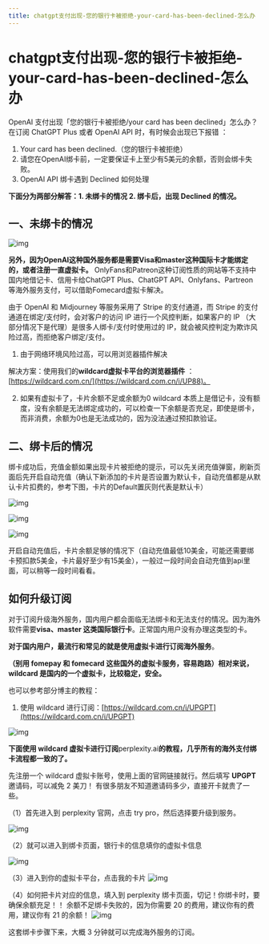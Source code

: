 ```yaml
---
title: chatgpt支付出现-您的银行卡被拒绝-your-card-has-been-declined-怎么办
---
```

# chatgpt支付出现-您的银行卡被拒绝-your-card-has-been-declined-怎么办

OpenAI 支付出现「您的银行卡被拒绝/your card has been declined」怎么办？在订阅 ChatGPT Plus 或者 OpenAI API 时，有时候会出现已下报错 ：
1. Your card has been declined.（您的银行卡被拒绝）
2. 请您在OpenAI绑卡前，一定要保证卡上至少有5美元的余额，否则会绑卡失败。
3. OpenAI API 绑卡遇到 Declined 如何处理


**下面分为两部分解答：1. 未绑卡的情况 2. 绑卡后，出现 Declined 的情况。**

## 一、未绑卡的情况
![img](https://picx.zhimg.com/80/v2-a9a7073344d675846e90483ac2a5f3c6_1440w.png)

**另外，因为OpenAI这种国外服务都是需要Visa和master这种国际卡才能绑定的，或者注册一直虚拟卡。** OnlyFans和Patreon这种订阅性质的网站等不支持中国内地借记卡、信用卡给ChatGPT Plus、ChatGPT API、Onlyfans、Partreon 等海外服务支付，可以借助Fomecard虚拟卡解决。

由于 OpenAI 和 Midjourney 等服务采用了 Stripe 的支付通道，而 Stripe 的支付通道在绑定/支付时，会对客户的访问 IP 进行一个风控判断，如果客户的 IP （大部分情况下是代理）是很多人绑卡/支付时使用过的 IP，就会被风控判定为欺诈风险过高，而拒绝客户绑定/支付。


1. 由于网络环境风险过高，可以用浏览器插件解决

解决方案：使用我们的**wildcard虚拟卡平台的浏览器插件** ：[https://wildcard.com.cn/](https://wildcard.com.cn/i/UP88)。


2. 如果有虚拟卡了，卡片余额不足或余额为0
wildcard 本质上是借记卡，没有额度，没有余额是无法绑定成功的，可以检查一下余额是否充足，即使是绑卡，而非消费，余额为0也是无法成功的，因为没法通过预扣款验证。


## 二、绑卡后的情况
绑卡成功后，充值金额如果出现卡片被拒绝的提示，可以先关闭充值弹窗，刷新页面后先开启自动充值（确认下新添加的卡片是否设置为默认卡，自动充值都是从默认卡片扣费的，参考下图，卡片的Default置灰则代表是默认卡）

![img](https://picx.zhimg.com/80/v2-ddf6503681ef78d63a9fbf6d920f1d8e_1440w.png)

![img](https://picx.zhimg.com/80/v2-11f031aa847164456ce50b7eec8b3ca7_1440w.png)

![img](https://picx.zhimg.com/80/v2-166b0e60d286e7d6e865059183da39c2_1440w.png)


开启自动充值后，卡片余额足够的情况下（自动充值最低10美金，可能还需要绑卡预扣款5美金，卡片最好至少有15美金），一般过一段时间会自动充值到api里面，可以稍等一段时间看看。

## 如何升级订阅

对于订阅升级海外服务，国内用户都会面临无法绑卡和无法支付的情况。因为海外软件需要**visa、master 这类国际银行卡**。正常国内用户没有办理这类型的卡。

**对于国内用户，最流行和常见的就是使用虚拟卡进行订阅海外服务**。

**（别用 fomepay 和 fomecard 这些国外的虚拟卡服务，容易跑路）相对来说，wildcard 是国内的一个虚拟卡，比较稳定，安全。**

也可以参考部分博主的教程：

1. 使用 wildcard 进行订阅：[https://wildcard.com.cn/i/UPGPT](https://wildcard.com.cn/i/UPGPT)

![img](https://pic1.zhimg.com/80/v2-de00eb1fddc289fb6c904084dfc8f92d_720w.jpg)

**下面使用 wildcard 虚拟卡进行订阅**perplexity.ai**的教程，几乎所有的海外支付绑卡流程都一致的了。**

先注册一个 wildcard 虚拟卡账号，使用上面的官网链接就行。然后填写 **UPGPT** 邀请码，可以减免 2 美刀！ 有很多朋友不知道邀请码多少，直接开卡就贵了一些。

（1）首先进入到 perplexity 官网，点击 try pro，然后选择要升级到服务。

![img](https://pic1.zhimg.com/80/v2-ad711645d8a486149ab412289d9a69eb_720w.jpg)

（2）就可以进入到绑卡页面，银行卡的信息填你的虚拟卡信息

![img](https://pic4.zhimg.com/80/v2-8d2f0f673937c7f53f281da43be0718f_720w.jpg)

（3）进入到你的虚拟卡平台，点击我的卡片
![img](https://pic1.zhimg.com/80/v2-473400bd46e45d46e8cad0e52f7ff0f9_720w.jpg)

（4）如何把卡片对应的信息，填入到 perplexity 绑卡页面，切记！你绑卡时，要确保余额充足！！ 余额不足绑卡失败的，因为你需要 20 的费用，建议你有的费用，建议你有 21 的余额！
![img](https://pic4.zhimg.com/80/v2-b23692017c29ed2ea8f3a6ab3c10331e_720w.jpg)

这套绑卡步骤下来，大概 3 分钟就可以完成海外服务的订阅。

